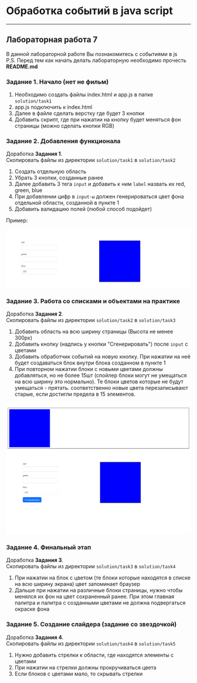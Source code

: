 # Обработка событий в java script

___________________________________________________

## Лабораторная работа 7

В данной лабораторной работе Вы познакомитесь с событиями в js  
P.S. Перед тем как начать делать лабораторную необходимо прочесть **README.md**

### Задание 1. Начало (нет не фильм)

1. Необходимо создать файлы index.html и app.js в папке `solution/task1`
2. app.js подключить к index.html
3. Далее в файле сделать верстку где будет 3 кнопки
4. Добавить скрипт, где при нажатии на кнопку будет меняться фон страницы (можно сделать кнопки RGB)

### Задание 2. Добавления функционала

Доработка **Задания 1**.  
Скопировать файлы из директории `solution/task1` в `solution/task2`

1. Создать отдельную область
2. Убрать 3 кнопки, созданные ранее
3. Далее добавить 3 тега `input` и добавить к ним `label` назвать их red, green, blue
4. При добавлении цифр в `input-ы` должен генерироваться цвет фона отдельной области, созданной в пункте 1
5. Добавить валидацию полей (любой способ подойдет)

Пример:

![alt](assets/example0.png)

### Задание 3. Работа со списками и объектами на практике

Доработка **Задания 2**.  
Скопировать файлы из директории `solution/task2` в `solution/task3`

1. Добавить область на всю ширину страницы (Высота не менее 300px)
2. Добавить кнопку (надпись у кнопки "Сгенерировать") после `input` с цветами
3. Добавить обработчик событий на новую кнопку. При нажатии на неё будет создаваться блок внутри блока созданном в
   пункте 1
4. При повторном нажатии блоки с новыми цветами должны добавляться, но не более 15шт (спойлер блоки могут не умещаться
   на всю ширину это нормально). Те блоки цветов которые не будут умещаться - прятать. соответственно новые цвета
   перезаписывают старые, если достигли предела в 15 элементов.

![alt](assets/example1.png)

### Задание 4. Финальный этап

Доработка **Задания 3**.  
Скопировать файлы из директории `solution/task3` в `solution/task4`

1. При нажатии на блок с цветом (те блоки которые находятся в списке на всю ширину экрана) цвет запоминает браузер
2. Дальше при нажатии на различные блоки страницы, нужно чтобы менялся их фон на цвет сохраненный ранее. При этом
   главная палитра и палитра с созданными цветами не должна подвергаться окраске фона

### Задание 5. Создание слайдера (задание со звездочкой)

Доработка **Задания 4**.  
Скопировать файлы из директории `solution/task4` в `solution/task5`

1. Нужно добавить стрелки к области, где находятся элементы с цветами
2. При нажатии на стрелки должны прокручиваться цвета
3. Если блоков с цветами мало, то скрывать стрелки